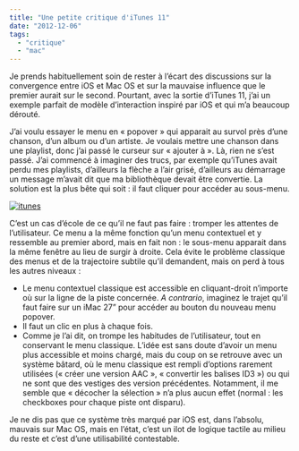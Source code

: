 ```yaml
---
title: "Une petite critique d'iTunes 11"
date: "2012-12-06"
tags:
  - "critique"
  - "mac"
---
```


Je prends habituellement soin de rester à l’écart des discussions sur la convergence entre iOS et Mac OS et sur la mauvaise influence que le premier aurait sur le second. Pourtant, avec la sortie d’iTunes 11, j’ai un exemple parfait de modèle d’interaction inspiré par iOS et qui m’a beaucoup dérouté.

J’ai voulu essayer le menu en « popover » qui apparait au survol près d’une chanson, d’un album ou d’un artiste. Je voulais mettre une chanson dans une playlist, donc j’ai passé le curseur sur « ajouter à ». Là, rien ne s’est passé. J’ai commencé à imaginer des trucs, par exemple qu’iTunes avait perdu mes playlists, d’ailleurs la flèche a l’air grisé, d’ailleurs au démarrage un message m’avait dit que ma bibliothèque devait être convertie. La solution est la plus bête qui soit : il faut cliquer pour accéder au sous-menu.

[![itunes](/blog/assets/images/itunes.png)](http://toutcequibouge.net/toutcequibouge/wp-content/uploads/2012/12/itunes.png)

C’est un cas d’école de ce qu’il ne faut pas faire : tromper les attentes de l’utilisateur. Ce menu a la même fonction qu’un menu contextuel et y ressemble au premier abord, mais en fait non : le sous-menu apparait dans la même fenêtre au lieu de surgir à droite. Cela évite le problème classique des menus et de la trajectoire subtile qu’il demandent, mais on perd à tous les autres niveaux :

- Le menu contextuel classique est accessible en cliquant-droit n’importe où sur la ligne de la piste concernée. _A contrario_, imaginez le trajet qu’il faut faire sur un iMac 27” pour accéder au bouton du nouveau menu popover.
- Il faut un clic en plus à chaque fois.
- Comme je l’ai dit, on trompe les habitudes de l’utilisateur, tout en conservant le menu classique. L’idée est sans doute d’avoir un menu plus accessible et moins chargé, mais du coup on se retrouve avec un système bâtard, où le menu classique est rempli d’options rarement utilisées (« créer une version AAC », « convertir les balises ID3 ») ou qui ne sont que des vestiges des version précédentes. Notamment, il me semble que « décocher la sélection » n’a plus aucun effet (normal : les checkboxes pour chaque piste ont disparu).

Je ne dis pas que ce système très marqué par iOS est, dans l’absolu, mauvais sur Mac OS, mais en l’état, c’est un ilot de logique tactile au milieu du reste et c’est d’une utilisabilité contestable.
